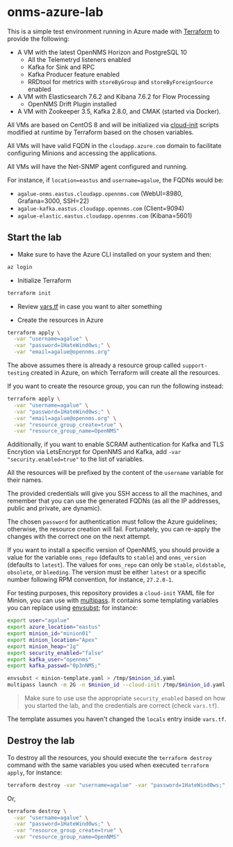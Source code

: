 # onms-azure-lab

This is a simple test environment running in Azure made with [Terraform](https://www.terraform.io/) to provide the following:

- A VM with the latest OpenNMS Horizon and PostgreSQL 10
  - All the Telemetryd listeners enabled
  - Kafka for Sink and RPC
  - Kafka Producer feature enabled
  - RRDtool for metrics with `storeByGroup` and `storeByForeignSource` enabled
- A VM with Elasticsearch 7.6.2 and Kibana 7.6.2 for Flow Processing
  - OpenNMS Drift Plugin installed
- A VM with Zookeeper 3.5, Kafka 2.8.0, and CMAK (started via Docker).

All VMs are based on CentOS 8 and will be initialized via [cloud-init](https://cloudinit.readthedocs.io/en/latest/) scripts modified at runtime by Terraform based on the chosen variables.

All VMs will have valid FQDN in the `cloudapp.azure.com` domain to facilitate configuring Minions and accessing the applications.

All VMs will have the Net-SNMP agent configured and running.

For instance, if `location=eastus` and `username=agalue`, the FQDNs would be:

* `agalue-onms.eastus.cloudapp.opennms.com` (WebUI=8980, Grafana=3000, SSH=22)
* `agalue-kafka.eastus.cloudapp.opennms.com` (Client=9094)
* `agalue-elastic.eastus.cloudapp.opennms.com` (Kibana=5601)

## Start the lab

* Make sure to have the Azure CLI installed on your system and then:

```bash
az login
```

* Initialize Terraform

```bash
terraform init
```

* Review [vars.tf](./vars.tf) in case you want to alter something

* Create the resources in Azure

```bash
terraform apply \
  -var "username=agalue" \
  -var "password=1HateWind0ws;" \
  -var "email=agalue@opennms.org"
```

The above assumes there is already a resource group called `support-testing` created in Azure, on which Terraform will create all the resources.

If you want to create the resource group, you can run the following instead:

```bash
terraform apply \
  -var "username=agalue" \
  -var "password=1HateWind0ws;" \
  -var "email=agalue@opennms.org" \
  -var "resource_group_create=true" \
  -var "resource_group_name=OpenNMS"
```

Additionally, if you want to enable SCRAM authentication for Kafka and TLS Encrytion via LetsEncrypt for OpenNMS and Kafka, add `-var "security.enabled=true"` to the list of variables.

All the resources will be prefixed by the content of the `username` variable for their names.

The provided credentials will give you SSH access to all the machines, and remember that you can use the generated FQDNs (as all the IP addresses, public and private, are dynamic).

The chosen `password` for authentication must follow the Azure guidelines; otherwise, the resource creation will fail. Fortunately, you can re-apply the changes with the correct one on the next attempt.

If you want to install a specific version of OpenNMS, you should provide a value for the variable `onms_repo` (defaults to `stable`) and `onms_version` (defaults to `latest`). The values for `onms_repo` can only be `stable`, `oldstable`, `obsolete`, or `bleeding`. The version must be either `latest` or a specific number following RPM convention, for instance, `27.2.0-1`.

For testing purposes, this repository provides a `cloud-init` YAML file for Minion, you can use with [multipass](https://multipass.run/). It contains some templating variables you can replace using [envsubst](https://www.gnu.org/software/gettext/manual/html_node/envsubst-Invocation.html); for instance:

```bash
export user="agalue"
export azure_location="eastus"
export minion_id="minion01"
export minion_location="Apex"
export minion_heap="1g"
export security_enabled="false"
export kafka_user="opennms"
export kafka_passwd="0p3nNM5;"

envsubst < minion-template.yaml > /tmp/$minion_id.yaml
multipass launch -m 2G -n $minion_id --cloud-init /tmp/$minion_id.yaml
```

> Make sure to use use the appropriate `security_enabled` based on how you started the lab, and the credentials are correct (check `vars.tf`).

The template assumes you haven't changed the `locals` entry inside `vars.tf`.

## Destroy the lab

To destroy all the resources, you should execute the `terraform destroy` command with the same variables you used when executed `terraform apply`, for instance:

```bash
terraform destroy -var "username=agalue" -var "password=1HateWind0ws;"
```

Or,

```bash
terraform destroy \
  -var "username=agalue" \
  -var "password=1HateWind0ws;" \
  -var "resource_group_create=true" \
  -var "resource_group_name=OpenNMS"
```
